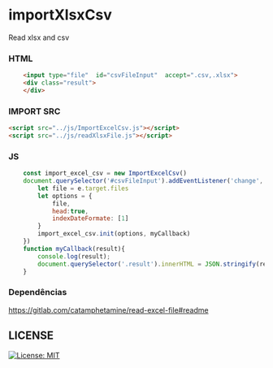 # importXlsxCsv
Read xlsx and csv

### HTML
```html
    <input type="file"  id="csvFileInput"  accept=".csv,.xlsx">
    <div class="result">
    </div>
```

### IMPORT SRC
```html
<script src="../js/ImportExcelCsv.js"></script>
<script src="../js/readXlsxFile.js"></script>
```

### JS
```js
    const import_excel_csv = new ImportExcelCsv()
    document.querySelector('#csvFileInput').addEventListener('change', (e)=>{
        let file = e.target.files
        let options = {
            file,
            head:true,
            indexDateFormate: [1]
        }
        import_excel_csv.init(options, myCallback)
    })
    function myCallback(result){
        console.log(result);
        document.querySelector('.result').innerHTML = JSON.stringify(result)
    }
```
### Dependências

https://gitlab.com/catamphetamine/read-excel-file#readme

## LICENSE
[![License: MIT](https://img.shields.io/badge/License-MIT-yellow.svg)](https://opensource.org/licenses/MIT)
